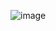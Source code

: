 ![image](https://github.com/MDworecki404/earth-model/assets/117952748/02a85781-526b-43b3-a936-38944b770ec3)
